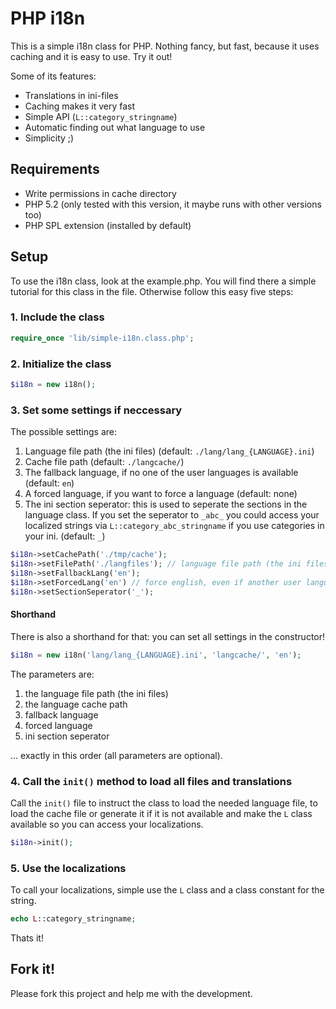 # PHP i18n
This is a simple i18n class for PHP. Nothing fancy, but fast, because it uses caching and it is easy to use. Try it out!

Some of its features:

* Translations in ini-files
* Caching makes it very fast
* Simple API (`L::category_stringname`)
* Automatic finding out what language to use
* Simplicity ;)

## Requirements

* Write permissions in cache directory
* PHP 5.2 (only tested with this version, it maybe runs with other versions too)
* PHP SPL extension (installed by default)

## Setup
To use the i18n class, look at the example.php. You will find there a simple tutorial for this class in the file. Otherwise follow this easy five steps:

### 1. Include the class
```php
require_once 'lib/simple-i18n.class.php';
```

### 2. Initialize the class
```php
$i18n = new i18n();
```

### 3. Set some settings if neccessary
The possible settings are:

1. Language file path (the ini files) (default: `./lang/lang_{LANGUAGE}.ini`)
2. Cache file path (default: `./langcache/`)
3. The fallback language, if no one of the user languages is available (default: `en`)
4. A forced language, if you want to force a language (default: none)
5. The ini section seperator: this is used to seperate the sections in the language class. If you set the seperator to `_abc_` you could access your localized strings via `L::category_abc_stringname` if you use categories in your ini. (default: `_`)

```php
$i18n->setCachePath('./tmp/cache');
$i18n->setFilePath('./langfiles'); // language file path (the ini files)
$i18n->setFallbackLang('en');
$i18n->setForcedLang('en') // force english, even if another user language is available
$i18n->setSectionSeperator('_');
```

#### Shorthand
There is also a shorthand for that: you can set all settings in the constructor!
```php
$i18n = new i18n('lang/lang_{LANGUAGE}.ini', 'langcache/', 'en');
```
The parameters are:

1. the language file path (the ini files)
2. the language cache path
3. fallback language
4. forced language
5. ini section seperator

... exactly in this order (all parameters are optional).

### 4. Call the `init()` method to load all files and translations
Call the `init()` file to instruct the class to load the needed language file, to load the cache file or generate it  if it is not available and make the `L` class available so you can access your localizations.

```php
$i18n->init();
```

### 5. Use the localizations
To call your localizations, simple use the `L` class and a class constant for the string.

```php
echo L::category_stringname;
```

Thats it!

## Fork it!
Please fork this project and help me with the development.